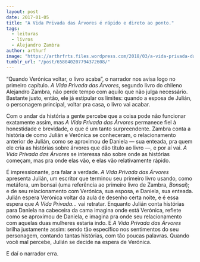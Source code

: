 ```yaml
---
layout: post
date: 2017-01-05
title: "A Vida Privada das Árvores é rápido e direto ao ponto."
tags:
  - leituras
  - livros
  - Alejandro Zambra
author: arthurf
image: "https://arthrfrts.files.wordpress.com/2018/03/a-vida-privada-das-arvores.jpg"
tumblr_url: "/post/658040207794372608/"
---
```


“Quando Verónica voltar, o livro acaba”, o narrador nos avisa logo no primeiro capítulo. _A Vida Privada das Árvores_, segundo livro do chileno Alejandro Zambra, não perde tempo com aquilo que não julga necessário. Bastante justo, então, ele já estipular os limites: quando a esposa de Julián, o personagem principal, voltar pra casa, o livro vai acabar.

Com o andar da história a gente percebe que a coisa pode não funcionar exatamente assim, mas _A Vida Privada das Árvores_ permanece fiel à honestidade e brevidade, o que é um tanto surpreendente. Zambra conta a história de como Julián e Verónica se conheceram, o relacionamento anterior de Julián, como se aproximou de Daniela — sua enteada, pra quem ele cria as histórias sobre árvores que dão título ao livro —, e por aí vai. _A Vida Privada das Árvores_ se interessa não sobre onde as histórias começam, mas pra onde elas vão, e elas vão relativamente rápido.

É impressionante, pra falar a verdade. _A Vida Privada das Árvores_ apresenta Julián, um escritor que terminou seu primeiro livro usando, como metáfora, um bonsai (uma referência ao primeiro livro de Zambra, _Bonsai_); e de seu relacionamento com Verónica, sua esposa, e Daniela, sua enteada. Julián espera Verónica voltar da aula de desenho certa noite, e é essa espera que _A Vida Privada…_ vai retratar. Enquanto Julián conta histórias para Daniela na cabeceira da cama imagina onde está Verónica, reflete como se aproximou de Daniela, e imagina pra onde seu relacionamento com aquelas duas mulheres estaria indo. E _A Vida Privada das Árvores_ brilha justamente assim: sendo tão específico nos sentimentos do seu personagem, contando tantas histórias, com tão poucas palavras. Quando você mal percebe, Julián se decide na espera de Verónica.

E daí o narrador erra.
